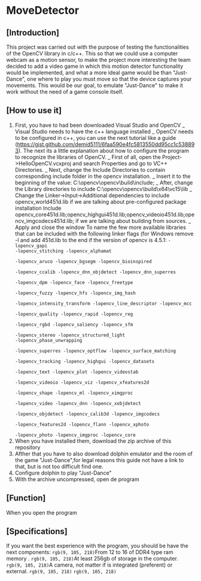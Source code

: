 # MoveDetector
## [Introduction]
This project was carried out with the purpose of testing the functionalities of the OpenCV library in c/c++. This so that we could use a computer webcam as a motion sensor, to make the project more interesting the team decided to add a video game in which this motion detector functionality would be implemented, and what a more ideal game would be than "Just-Dance", one where to play you must move so that the device captures your movements. This would be our goal, to emulate "Just-Dance" to make it work without the need of a game console itself.

## [How to use it]
1. First, you have to had been downloaded Visual Studio and OpenCV
   _ Visual Studio needs to have the c++ language installed
   _ OpenCV needs to be configured in c++, you can use the next tutorial like a guide (https://gist.github.com/demid5111/6faa590e4fc5813550dd95cc1c538893).
   The next its a little explanation about how to configure the program to recognize the libraries of OpenCV.
      _ First of all, open the Project->HelloOpenCV.vcxproj and search Properties and go to VC++ Directories.
      _ Next, change the Include Directories to contain corresponding include folder in the opencv installation.
      _ Insert it to the beginning of the value: C:\opencv\opencv\build\include;
      _ After, change the Library directories to include C:\opencv\opencv\build\x64\vc15\lib
      _ Change the Linker->Input->Additional dependencies to include opencv_world451d.lib if we are talking about pre-configured package installation Include opencv_core451d.lib;opencv_highgui451d.lib;opencv_videoio451d.lib;opencv_imgcodecs451d.lib; if we are talking about building from sources.
      _ Apply and close the window
To name the few more available libraries that can be included with the following linker flags (for Windows remove -l and add 451d.lib to the end if the version of opencv is 4.5.1:
<code>-lopencv_gapi -lopencv_stitching -lopencv_alphamat \
-lopencv_aruco -lopencv_bgsegm -lopencv_bioinspired \
-lopencv_ccalib -lopencv_dnn_objdetect -lopencv_dnn_superres \
-lopencv_dpm -lopencv_face -lopencv_freetype \
-lopencv_fuzzy -lopencv_hfs -lopencv_img_hash \
-lopencv_intensity_transform -lopencv_line_descriptor -lopencv_mcc \
-lopencv_quality -lopencv_rapid -lopencv_reg \
-lopencv_rgbd -lopencv_saliency -lopencv_sfm \
-lopencv_stereo -lopencv_structured_light -lopencv_phase_unwrapping \
-lopencv_superres -lopencv_optflow -lopencv_surface_matching \
-lopencv_tracking -lopencv_highgui -lopencv_datasets \
-lopencv_text -lopencv_plot -lopencv_videostab \
-lopencv_videoio -lopencv_viz -lopencv_xfeatures2d \
-lopencv_shape -lopencv_ml -lopencv_ximgproc \
-lopencv_video -lopencv_dnn -lopencv_xobjdetect \
-lopencv_objdetect -lopencv_calib3d -lopencv_imgcodecs \
-lopencv_features2d -lopencv_flann -lopencv_xphoto \
-lopencv_photo -lopencv_imgproc -lopencv_core</code>
3. When you have installed them, download the zip archive of this repository
4. Afther that you have to also download dolphin emulator and the room of the game "Just-Dance",for legal reasons this guide not have a link to that, but is not too difficult find one.
5. Configure dolphin to play "Just-Dance"
6. With the archive uncompressed, open de program

## [Function]
When you open the program

## [Specifications]
If you want the best experience with the program, you should be have the next components:
`rgb(9, 105, 218)`From 12 to 16 of DDR4 type ram memory .
`rgb(9, 105, 218)`At least 256gb of storage in the computer.
`rgb(9, 105, 218)`A camera, not matter if is integrated (preferent) or external.
`rgb(9, 105, 218)`
`rgb(9, 105, 218)`
